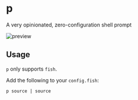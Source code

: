 # p

A very opinionated, zero-configuration shell prompt

![preview](https://cdn.mewna.xyz/2021/10/25/vz4uHVX2DgeG4.png)

## Usage

`p` only supports `fish`.

Add the following to your `config.fish`:

```fish
p source | source
```